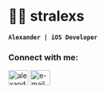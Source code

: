 # 👨‍💻 stralexs

**`Alexander | iOS Developer`**

<h3 align="left">Connect with me:</h3>
<p align="left">
<a href="https://linkedin.com/in/alexander-sivko" target="blank"><img align="center" src="https://upload.wikimedia.org/wikipedia/commons/f/f8/LinkedIn_icon_circle.svg" alt="alexander-sivko" height="30" width="40" /></a>
<a href="mailto:alexandersivko.swift@gmail.com" target="blank"><img align="center" src="https://upload.wikimedia.org/wikipedia/commons/e/ec/Circle-icons-mail.svg" alt="e-mail" height="30" width="40" /></a>
</p>
